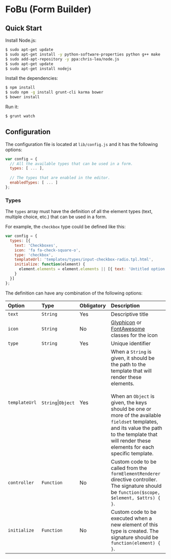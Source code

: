 FoBu (Form Builder)
===================

Quick Start
-----------

Install Node.js:

```sh
$ sudo apt-get update
$ sudo apt-get install -y python-software-properties python g++ make
$ sudo add-apt-repository -y ppa:chris-lea/node.js
$ sudo apt-get update
$ sudo apt-get install nodejs
```

Install the dependencies:

```sh
$ npm install
$ sudo npm -g install grunt-cli karma bower
$ bower install
```

Run it:

```sh
$ grunt watch
```

Configuration
-------------

The configuration file is located at `lib/config.js` and it has the following options:

```javascript
var config = {
  // All the available types that can be used in a form.
  types: [ ... ],
  
  // The types that are enabled in the editor.
  enabledTypes: [ ... ]
};
```

### Types

The `types` array must have the definition of all the element types (text, multiple choice,
etc.) that can be used in a form.

For example, the `checkbox` type could be defined like this:

```javascript
var config = {
  types: [{
    text: 'Checkboxes',
    icon: 'fa fa-check-square-o',
    type: 'checkbox',
    templateUrl: 'templates/types/input-checkbox-radio.tpl.html',
    initialize: function(element) {
      element.elements = element.elements || [{ text: 'Untitled option' }];
    }
  }]
};
```

The definition can have any combination of the following options:

| Option        | Type                   | Obligatory | Description
| :------------ | :--------------------- | :--------- | :----------
| `text`        | `String`               | Yes        | Descriptive title
| `icon`        | `String`               | No         | [Glyphicon](http://getbootstrap.com/components/#glyphicons) or [FontAwesome](http://fontawesome.io/icons/) classes for the icon
| `type`        | `String`               | Yes        | Unique identifier
| `templateUrl` | `String`&#124;`Object` | Yes        | When a `String` is given, it should be the path to the template that will render these elements.<br><br>When an `Object` is given, the keys should be one or more of the available `fieldset` templates, and its value the path to the template that will render these elements for each specific template.
| `controller`  | `Function`             | No         | Custom code to be called from the `formElementRenderer` directive controller. The signature should be `function($scope, $element, $attrs) { }`.
| `initialize`  | `Function`             | No         | Custom code to be executed when a new element of this type is created. The signature should be `function(element) { }`.
